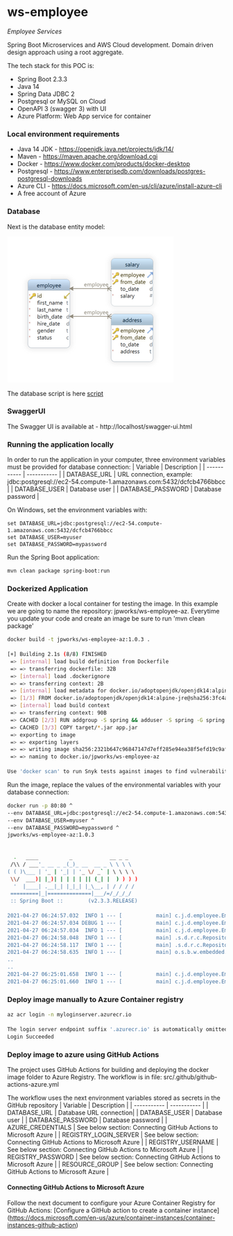 # ws-employee
*Employee Services*

Spring Boot Microservices and AWS Cloud development. Domain driven design approach using a root aggregate. 

The tech stack for this POC is:
* Spring Boot 2.3.3
* Java 14
* Spring Data JDBC 2
* Postgresql or MySQL on Cloud 
* OpenAPI 3 (swagger 3) with UI
* Azure Platform: Web App service for container
 
### Local environment requirements
* Java 14 JDK - https://openjdk.java.net/projects/jdk/14/
* Maven - https://maven.apache.org/download.cgi
* Docker - https://www.docker.com/products/docker-desktop
* Postgresql - https://www.enterprisedb.com/downloads/postgres-postgresql-downloads
* Azure CLI - https://docs.microsoft.com/en-us/cli/azure/install-azure-cli
* A free account of Azure

### Database
Next is the database entity model:

![Database Diagram](/doc/EntityModel.png)

The database script is here [script](/doc/database.sql)

### SwaggerUI
The Swagger UI is available at - http://localhost/swagger-ui.html

### Running the application locally
In order to run the application in your computer, three environment variables must be provided
for database connection:
| Variable      | Description |
| ----------- | ----------- |
| DATABASE_URL      | URL connection, example: jdbc:postgresql://ec2-54.compute-1.amazonaws.com:5432/dcfcb4766bbcc       |
| DATABASE_USER      | Database user       |
| DATABASE_PASSWORD      | Database password       |
 
On Windows, set the environment variables with:
```
set DATABASE_URL=jdbc:postgresql://ec2-54.compute-1.amazonaws.com:5432/dcfcb4766bbcc
set DATABASE_USER=myuser
set DATABASE_PASSWORD=mypassword
```

Run the Spring Boot application:
```bash
mvn clean package spring-boot:run
```

### Dockerized Application
Create with docker a local container for testing the image. In this example we are going to name the repository: jpworks/ws-employee-az. Everytime you update your code and create an image be sure to run 'mvn clean package'  
```bash
docker build -t jpworks/ws-employee-az:1.0.3 .

[+] Building 2.1s (8/8) FINISHED
 => [internal] load build definition from Dockerfile                                                                            0.0s
 => => transferring dockerfile: 32B                                                                                             0.0s
 => [internal] load .dockerignore                                                                                               0.0s
 => => transferring context: 2B                                                                                                 0.0s
 => [internal] load metadata for docker.io/adoptopenjdk/openjdk14:alpine-jre                                                    1.8s
 => [1/3] FROM docker.io/adoptopenjdk/openjdk14:alpine-jre@sha256:3fc4afe28bb469b7b1915bc936fe7daa57b9b85d9bceaadecd09e12315a4  0.0s
 => [internal] load build context                                                                                               0.0s
 => => transferring context: 90B                                                                                                0.0s
 => CACHED [2/3] RUN addgroup -S spring && adduser -S spring -G spring                                                          0.0s
 => CACHED [3/3] COPY target/*.jar app.jar                                                                                      0.0s
 => exporting to image                                                                                                          0.0s
 => => exporting layers                                                                                                         0.0s
 => => writing image sha256:2321b647c96847147d7eff285e94ea38f5efd19c9afc8eb2b7aadc2279e08371                                    0.0s
 => => naming to docker.io/jpworks/ws-employee-az                                                                               0.0s

Use 'docker scan' to run Snyk tests against images to find vulnerabilities and learn how to fix them
```

Run the image, replace the values of the environmental variables with your database connection:
```bash
docker run -p 80:80 ^
--env DATABASE_URL=jdbc:postgresql://ec2-54.compute-1.amazonaws.com:5432/dcfcb4766bbcc ^
--env DATABASE_USER=myuser ^
--env DATABASE_PASSWORD=mypassword ^
jpworks/ws-employee-az:1.0.3


  .   ____          _            __ _ _
 /\\ / ___'_ __ _ _(_)_ __  __ _ \ \ \ \
( ( )\___ | '_ | '_| | '_ \/ _` | \ \ \ \
 \\/  ___)| |_)| | | | | || (_| |  ) ) ) )
  '  |____| .__|_| |_|_| |_\__, | / / / /
 =========|_|==============|___/=/_/_/_/
 :: Spring Boot ::        (v2.3.3.RELEASE)

2021-04-27 06:24:57.032  INFO 1 --- [           main] c.j.d.employee.EmployeeApplication       : Starting EmployeeApplication v1.0.3 on 94702582d48e with PID 1 (/app.jar started by spring in /)
2021-04-27 06:24:57.034 DEBUG 1 --- [           main] c.j.d.employee.EmployeeApplication       : Running with Spring Boot v2.3.3.RELEASE, Spring v5.2.8.RELEASE
2021-04-27 06:24:57.034  INFO 1 --- [           main] c.j.d.employee.EmployeeApplication       : The following profiles are active: local
2021-04-27 06:24:58.048  INFO 1 --- [           main] .s.d.r.c.RepositoryConfigurationDelegate : Bootstrapping Spring Data JDBC repositories in DEFAULT mode.
2021-04-27 06:24:58.117  INFO 1 --- [           main] .s.d.r.c.RepositoryConfigurationDelegate : Finished Spring Data repository scanning in 64ms. Found 1 JDBC repository interfaces.
2021-04-27 06:24:58.635  INFO 1 --- [           main] o.s.b.w.embedded.tomcat.TomcatWebServer  : Tomcat initialized with port(s): 80 (http)
..
..
2021-04-27 06:25:01.658  INFO 1 --- [           main] c.j.d.employee.EmployeeApplication       : Started EmployeeApplication in 5.481 seconds (JVM running for 6.11)
2021-04-27 06:25:01.660  INFO 1 --- [           main] c.j.d.employee.EmployeeApplication       : Application version: com.jpworks:ws-employee-az:ws-employee-az:1.0.3, 2021-04-27T05:36:32.583Z

```

### Deploy image manually to Azure Container registry

```bash
az acr login -n myloginserver.azurecr.io

The login server endpoint suffix '.azurecr.io' is automatically omitted.
Login Succeeded
```

### Deploy image to azure using GitHub Actions
The project uses GitHub Actions for building and deploying the docker image folder to Azure Registry.
The workflow is in file: src/.github/github-actions-azure.yml

The workflow uses the next environment variables stored as secrets in the GitHub repository
| Variable      | Description |
| ----------- | ----------- |
| DATABASE_URL       | Database URL connection|
| DATABASE_USER      | Database user |
| DATABASE_PASSWORD  | Database password  |
| AZURE_CREDENTIALS       | See below section: Connecting GitHub Actions to Microsoft Azure |
| REGISTRY_LOGIN_SERVER      | See below section: Connecting GitHub Actions to Microsoft Azure |
| REGISTRY_USERNAME  | See below section: Connecting GitHub Actions to Microsoft Azure  |
| REGISTRY_PASSWORD       | See below section: Connecting GitHub Actions to Microsoft Azure |
| RESOURCE_GROUP      | See below section: Connecting GitHub Actions to Microsoft Azure |

#### Connecting GitHub Actions to Microsoft Azure
Follow the next document to configure your Azure Container Registry for GitHub Actions: [Configure a GitHub action to create a container instance]
(https://docs.microsoft.com/en-us/azure/container-instances/container-instances-github-action)